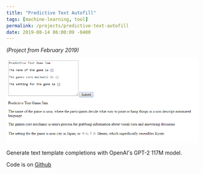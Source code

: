 ```yaml
---
title: "Predictive Text Autofill"
tags: [machine-learning, tool]
permalink: /projects/predictive-text-autofill
date: 2019-08-14 06:00:09 -0400
---
```


*(Project from February 2019)*

![](/img/projects/predictive-text-autofill.png)

Generate text template completions with OpenAI's GPT-2 117M model.

Code is on [Github](https://github.com/parameterized/predictive-text-autofill)
